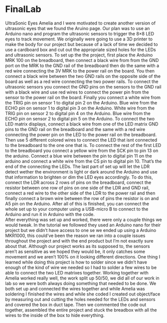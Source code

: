 # FinalLab
UltraSonic Eyes
Amelia and I were motivated to create another version of ultrasonic eyes that we found the Aruino page. Our plan was to use an Arduino nano and program the ultrasonic sensors to trigger the 8×8 LED eyes to track movement. We originally were going to use a 3D printer to make the body for our project but because of a lack of time we decided to use a cardboard box and cut out the appropriate sized holes for the LEDs and ultrasonic sensors. 
To set up the the project, first  place the Arduino MRK 100 on the breadboard, then connect a black wire from from the GND port on the MRK to the GND rail of the breadboard then do the same with a red wire connecting the 3V MRK to the power rail on the board. You then connect a black wire between the two GND rails on the opposite side of the board as well as a red wire connecting the two power rails. 
To connect the ultrasonic sensors you connect the GND pins on the sensors to the GND rail with a black wire and use red wires to connect the power pin from the sensor to the power rail on the board. Finally you connect a white wire from the TRIG pin on sensor 1 to digital pin 2 on the Arduino. Blue wire from the ECHO pin on sensor 1 to digital pin 3 on the Arduino. White wire from the TRIG pin on sensor 2 to digital pin 4 on the Arduino. Blue wire from the ECHO pin on sensor 2 to digital pin 5 on the Arduino.
To connect the two LED matrix displays, connect a black wire from one of the LED matrix GND pins to the GND rail on the breadboard and the same with a red wire connecting the power pin on the LED to the power rail on the breadboard. Then use 5 different colored wires to connect the LED that isnt connected to the breadboard to the one one that is. To connect the rest of the first LED to the breadboard you connect a yellow wire from the SCK pin to pin 13 on the arduino. Connect a blue wire between the pin to digital pin 11 on the arduino and connect a white wire from the CS pin to digital pin 10. That’s the end of the connecting the LEDs. 
The last part of set up will let the LDR detect wether the environment is light or dark around the Arduino and use that information to brighten or dim the LED eyes accordingly. To do this, connect the LDR across 2 rows of pins on the breadboard, connect the resistor between one row of pins on one side of the LDR and GND rail, connect a red wire to the other side of the LDR to the power rail and then finally connect a brown wire between the row of pins the resistor is on and A5 pin on the Arduino. After all of this is finished, you can connect the whole set up to your computer using a USB-micro B to connect to the Arduino and run it in Arduino with the code.  
After everything was set up and worked, there were only a couple things we would tweak. In the tutorial we followed they used an Arduino nano for their project but we didn’t have access to one se we ended up using a Arduino MKR1000, this could’ve been the reason we ran into a couple issues throughout the project and with the end product but I’m not exactly sure about that. Although our project works as its supposed to,  the sensors aren’t as sensitive as we hoped they would be, it only catches some movement and we aren’t 100% on it looking different directions. One thing I learned while doing this project is how to solder since we didn’t have enough of the kind of wire we needed so I had to solder a few wires to be able to connect the two LED matrixes together. 
Working together with Amelia worked really well, the work split up 50/50, we did all of our work in lab so we were both always doing something that needed to be done. We both set up and connected the wires together and while Amelia was soldering I finished the wires and while she coded I created out object/face by measuring out and cutting the holes needed for the LEDs and sensors and covered the box in duct tape. Then we commented the code out together, assembled the entire project and stuck the breadbox with all the wires to the inside of the box to hide everything. 
